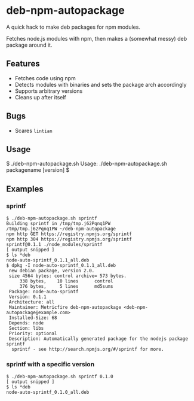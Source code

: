 # deb-npm-autopackage

A quick hack to make deb packages for npm modules.

Fetches node.js modules with npm, then makes a (somewhat messy)
deb package around it.

## Features

* Fetches code using npm
* Detects modules with binaries and sets the package arch accordingly
* Supports arbitrary versions
* Cleans up after itself

## Bugs

* Scares `lintian`

## Usage

$ ./deb-npm-autopackage.sh
Usage: ./deb-npm-autopackage.sh packagename [version]
$

## Examples

### sprintf
    $ ./deb-npm-autopackage.sh sprintf
    Building sprintf in /tmp/tmp.j62Pqnq1PW
    /tmp/tmp.j62Pqnq1PW ~/deb-npm-autopackage
    npm http GET https://registry.npmjs.org/sprintf
    npm http 304 https://registry.npmjs.org/sprintf
    sprintf@0.1.1 ./node_modules/sprintf
    [ output snipped ]
    $ ls *deb
    node-auto-sprintf_0.1.1_all.deb
    $ dpkg -I node-auto-sprintf_0.1.1_all.deb 
     new debian package, version 2.0.
     size 4564 bytes: control archive= 573 bytes.
         338 bytes,    10 lines      control              
         376 bytes,     5 lines      md5sums              
     Package: node-auto-sprintf
     Version: 0.1.1
     Architecture: all
     Maintainer: Metricfire deb-npm-autopackage <deb-npm-autopackage@example.com>
     Installed-Size: 68
     Depends: node
     Section: libs
     Priority: optional
     Description: Automatically generated package for the nodejs package sprintf
      sprintf - see http://search.npmjs.org/#/sprintf for more.

### sprintf with a specific version
    $ ./deb-npm-autopackage.sh sprintf 0.1.0
    [ output snipped ]
    $ ls *deb
    node-auto-sprintf_0.1.0_all.deb


